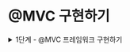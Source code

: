 # @MVC 구현하기

<details>
<summary>1단계 - @MVC 프레임워크 구현하기</summary>

구현 기능 목록

- [x] AnnotationHandlerMappingTest 통과 시키기
- [x] DispatcherServlet에서 HandlerMapping 인터페이스를 활용하여 모든 HandlerMapping 구현체 처리하기

리팩터링

- [x] 테스트 코드 작성
  - 어노테이션 기반으로 잘 동작하는지도 테스트하기

</details>
